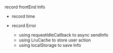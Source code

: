 record frontEnd Info

- record time
- record Error

    - using requestIdleCallback to async sendInfo
    - using LruCache to store user action
    - using localStorage to save Info